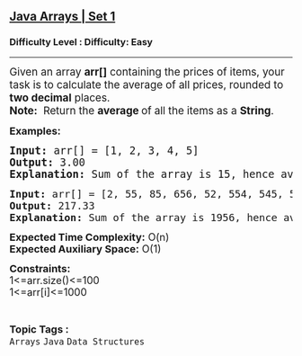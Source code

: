 <h2><a href="https://www.geeksforgeeks.org/problems/java-arrays-set-11354/1?page=2&category=Strings,Java&difficulty=Easy&status=unsolved&sortBy=submissions">Java Arrays | Set 1</a></h2><h3>Difficulty Level : Difficulty: Easy</h3><hr><div class="problems_problem_content__Xm_eO"><p><span style="font-size: 14pt;">Given an array <strong>arr[]</strong> containing the prices of items, your task is to calculate the average of all prices, rounded to <strong>two decimal</strong> places.</span><br><span style="font-size: 14pt;"><strong>Note:</strong>&nbsp; Return the <strong>average </strong>of all the items as a<span style="font-family: -apple-system, BlinkMacSystemFont, 'Segoe UI', Roboto, Oxygen, Ubuntu, Cantarell, 'Open Sans', 'Helvetica Neue', sans-serif;">&nbsp;</span><strong style="font-family: -apple-system, BlinkMacSystemFont, 'Segoe UI', Roboto, Oxygen, Ubuntu, Cantarell, 'Open Sans', 'Helvetica Neue', sans-serif;">String</strong><span style="font-family: -apple-system, BlinkMacSystemFont, 'Segoe UI', Roboto, Oxygen, Ubuntu, Cantarell, 'Open Sans', 'Helvetica Neue', sans-serif;">.</span></span></p>
<p><span style="font-size: 18px;"><strong>Examples:</strong></span></p>
<pre><span style="font-size: 14pt;"><strong>Input: </strong>arr[] = [1, 2, 3, 4, 5]
<strong>Output: </strong>3.00 
<strong>Explanation: </strong>Sum of the array is 15, hence average is 15/5=3.00. </span></pre>
<pre><span style="font-size: 18px;"><strong>Input: </strong>arr[] = [2, 55, 85, 656, 52, 554, 545, 5, 2]
<strong>Output: </strong>217.33 </span>
<span style="font-size: 18px;"><strong>Explanation: </strong>Sum of the array is 1956, hence average is 1956/9= 217.33.</span>&nbsp;
</pre>
<p><span style="font-size: 18px;"><strong>Expected Time Complexity:</strong> O(n)<br><strong>Expected Auxiliary Space:</strong> O(1)</span></p>
<p><span style="font-size: 18px;"><strong>Constraints:</strong><br>1&lt;=arr.size()&lt;=100<br>1&lt;=arr[i]&lt;=1000</span></p></div><br><p><span style=font-size:18px><strong>Topic Tags : </strong><br><code>Arrays</code>&nbsp;<code>Java</code>&nbsp;<code>Data Structures</code>&nbsp;